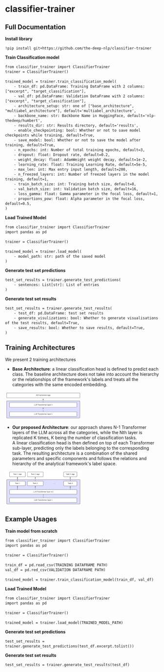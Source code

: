 # classifier-trainer

## Full Documentation
**Install library**
```
!pip install git+https://github.com/the-deep-nlp/classifier-trainer
```
**Train Classification model**
```
from classifier_trainer import ClassifierTrainer
trainer = ClassifierTrainer()

trained_model = trainer.train_classification_model(
    - train_df: pd.DataFrame: Training DataFrame with 2 columns: ["excerpt", "target_classification"],
    - val_df: pd.DataFrame: Validation DataFrame with 2 columns: ["excerpt", "target_classification"],
    - architecture_setup: str: one of ["base_architecture", "multiabel_architecture"], default='multiabel_architecture',
    - backbone_name: str: Backbone Name in HuggingFace, default='nlp-thedeep/humbert',
    - results_dir: str: Results directory, default='results',
    - enable_checkpointing: bool: Whether or not to save model checkpoints while training, default=True,
    - save_model: bool: Whether or not to save the model after training, default=True,
    - n_epochs: int: Number of total training epochs, default=3,
    - dropout: float: Dropout rate, default=0.2,
    - weight_decay: float: AdamWeight weight decay, default=1e-2,
    - learning_rate: float: Training Learning Rate, default=5e-5,
    - max_len: int: Max entry input length, default=200,
    - n_freezed_layers: int: Number of freezed layers in the model training, default=1,
    - train_batch_size: int: Training batch size, default=8,
    - val_batch_size: int: Validation batch size, default=16,
    - loss_gamma: float: Gamma parameter in the focal loss, default=1,
    - proportions_pow: float: Alpha parameter in the focal loss, default=0.5,
)
```
**Load Trained Model**
```
from classifier_trainer import ClassifierTrainer
import pandas as pd

trainer = ClassifierTrainer()

trained_model = trainer.load_model(
    - model_path: str: path of the saved model
)
```
**Generate test set predictions**
```
test_set_results = trainer.generate_test_predictions(
    - sentences: List[str]: List of entries
)
```
**Generate test set results**
```
test_set_results = trainer.generate_test_results(
    - test_df: pd.DataFrame: test set results
    - generate_visulizations: bool: Whether to generate visualisations of the test results, default=True,
    - save_results: bool: Whether to save results, default=True,
)
```

## Training Architectures
We present 2 training architectures
- **Base Architecture**: a linear classification head is defined to predict each class. 
The baseline architecture does not take into account the hierarchy or the relationships of the framework's labels
and treats all the categories with the same encoded embedding.
<p float="center">
  <img src="img/architectures/baseline-architecture.png" width="250" />
</p>

- **Our proposed Architecture**: our approach shares N-1 Transformer layers of the LLM across all the categories,
while the Nth layer is replicated K times, K being the number of classification tasks.  
A linear classification head is then defined on top of each Transformer
sub-layer, predicting only the labels belonging to the corresponding task. 
The resulting architecture is a combination of the shared parameters and specific components and follows 
the relations and hierarchy of the analytical framework's label space. 
<p float="center">
  <img src="img/architectures/multilabel-architecture.png" width="250" />
</p>


## Example Usages
**Train model from scratch**
```
from classifier_trainer import ClassifierTrainer
import pandas as pd

trainer = ClassifierTrainer()

train_df = pd.read_csv(TRAINING DATAFRAME PATH)
val_df = pd.red_csv(VALIDATION DATAFRAME PATH)

trained_model = trainer.train_classification_model(train_df, val_df)
```
**Load Trained Model**
```
from classifier_trainer import ClassifierTrainer
import pandas as pd

trainer = ClassifierTrainer()

trained_model = trainer.load_model(TRAINED_MODEL_PATH)
```
**Generate test set predictions**
```
test_set_results = trainer.generate_test_predictions(test_df.excerpt.tolist())
```
**Generate test set results**
```
test_set_results = trainer.generate_test_results(test_df)
```